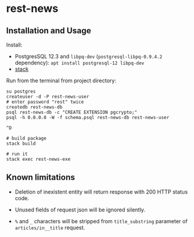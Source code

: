 # rest-news

## Installation and Usage

Install:

- PostgresSQL 12.3 and `libpq-dev` (`postgresql-libpq-0.9.4.2` dependency):
```apt install postgresql-12 libpq-dev```
- [stack](https://docs.haskellstack.org/en/stable/README/#how-to-install)

Run from the terminal from project directory: 

```
su postgres
createuser -d -P rest-news-user
# enter password "rest" twice
createdb rest-news-db
psql rest-news-db -c "CREATE EXTENSION pgcrypto;"
psql -h 0.0.0.0 -W -f schema.psql rest-news-db rest-news-user

^D

# build package
stack build

# run it
stack exec rest-news-exe
```

## Known limitations

- Deletion of inexistent entity will return response with 200 HTTP status code.

- Unused fields of request json will be ignored silently.

- `%` and `_` characters will be stripped from `title_substring` parameter of `articles/in__title` request.

